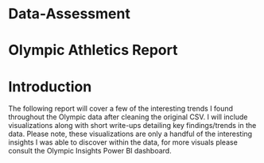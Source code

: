# Data-Assessment

# Olympic Athletics Report

# Introduction

The following report will cover a few of the interesting trends I found throughout the Olympic data after cleaning the original CSV. I will include visualizations along with short write-ups detailing key findings/trends in the data. Please note, these visualizations are only a handful of the interesting insights I was able to discover within the data, for more visuals please consult the Olympic Insights Power BI dashboard.

